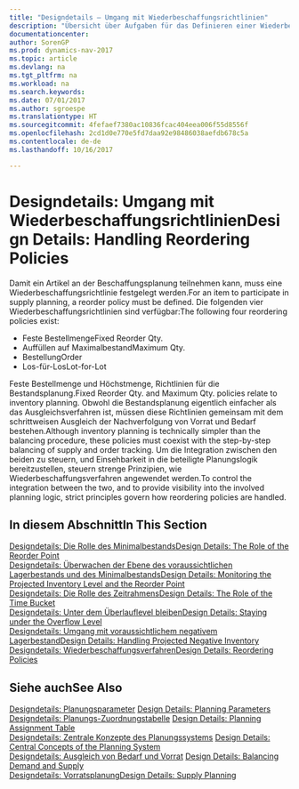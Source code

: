 ```yaml
---
title: "Designdetails – Umgang mit Wiederbeschaffungsrichtlinien"
description: "Übersicht über Aufgaben für das Definieren einer Wiederbestellungsrichtlinie in die Beschaffungsplanung."
documentationcenter: 
author: SorenGP
ms.prod: dynamics-nav-2017
ms.topic: article
ms.devlang: na
ms.tgt_pltfrm: na
ms.workload: na
ms.search.keywords: 
ms.date: 07/01/2017
ms.author: sgroespe
ms.translationtype: HT
ms.sourcegitcommit: 4fefaef7380ac10836fcac404eea006f55d8556f
ms.openlocfilehash: 2cd1d0e770e5fd7daa92e98486038aefdb678c5a
ms.contentlocale: de-de
ms.lasthandoff: 10/16/2017

---
```

# <a name="design-details-handling-reordering-policies"></a><span data-ttu-id="9ff8c-103">Designdetails: Umgang mit Wiederbeschaffungsrichtlinien</span><span class="sxs-lookup"><span data-stu-id="9ff8c-103">Design Details: Handling Reordering Policies</span></span>
<span data-ttu-id="9ff8c-104">Damit ein Artikel an der Beschaffungsplanung teilnehmen kann, muss eine Wiederbeschaffungsrichtlinie festgelegt werden.</span><span class="sxs-lookup"><span data-stu-id="9ff8c-104">For an item to participate in supply planning, a reorder policy must be defined.</span></span> <span data-ttu-id="9ff8c-105">Die folgenden vier Wiederbeschaffungsrichtlinien sind verfügbar:</span><span class="sxs-lookup"><span data-stu-id="9ff8c-105">The following four reordering policies exist:</span></span>  
  
* <span data-ttu-id="9ff8c-106">Feste Bestellmenge</span><span class="sxs-lookup"><span data-stu-id="9ff8c-106">Fixed Reorder Qty.</span></span>  
* <span data-ttu-id="9ff8c-107">Auffüllen auf Maximalbestand</span><span class="sxs-lookup"><span data-stu-id="9ff8c-107">Maximum Qty.</span></span>  
* <span data-ttu-id="9ff8c-108">Bestellung</span><span class="sxs-lookup"><span data-stu-id="9ff8c-108">Order</span></span>  
* <span data-ttu-id="9ff8c-109">Los-für-Los</span><span class="sxs-lookup"><span data-stu-id="9ff8c-109">Lot-for-Lot</span></span>  
  
<span data-ttu-id="9ff8c-110">Feste Bestellmenge und Höchstmenge, Richtlinien für die Bestandsplanung.</span><span class="sxs-lookup"><span data-stu-id="9ff8c-110">Fixed Reorder Qty. and Maximum Qty. policies relate to inventory planning.</span></span> <span data-ttu-id="9ff8c-111">Obwohl die Bestandsplanung eigentlich einfacher als das Ausgleichsverfahren ist, müssen diese Richtlinien gemeinsam mit dem schrittweisen Ausgleich der Nachverfolgung von Vorrat und Bedarf bestehen.</span><span class="sxs-lookup"><span data-stu-id="9ff8c-111">Although inventory planning is technically simpler than the balancing procedure, these policies must coexist with the step-by-step balancing of supply and order tracking.</span></span> <span data-ttu-id="9ff8c-112">Um die Integration zwischen den beiden zu steuern, und Einsehbarkeit in die beteiligte Planungslogik bereitzustellen, steuern strenge Prinzipien, wie Wiederbeschaffungsverfahren angewendet werden.</span><span class="sxs-lookup"><span data-stu-id="9ff8c-112">To control the integration between the two, and to provide visibility into the involved planning logic, strict principles govern how reordering policies are handled.</span></span>  
  
## <a name="in-this-section"></a><span data-ttu-id="9ff8c-113">In diesem Abschnitt</span><span class="sxs-lookup"><span data-stu-id="9ff8c-113">In This Section</span></span>  
[<span data-ttu-id="9ff8c-114">Designdetails: Die Rolle des Minimalbestands</span><span class="sxs-lookup"><span data-stu-id="9ff8c-114">Design Details: The Role of the Reorder Point</span></span>](design-details-the-role-of-the-reorder-point.md)  
[<span data-ttu-id="9ff8c-115">Designdetails: Überwachen der Ebene des voraussichtlichen Lagerbestands und des Minimalbestands</span><span class="sxs-lookup"><span data-stu-id="9ff8c-115">Design Details: Monitoring the Projected Inventory Level and the Reorder Point</span></span>](design-details-monitoring-the-projected-inventory-level-and-the-reorder-point.md)  
[<span data-ttu-id="9ff8c-116">Designdetails: Die Rolle des Zeitrahmens</span><span class="sxs-lookup"><span data-stu-id="9ff8c-116">Design Details: The Role of the Time Bucket</span></span>](design-details-the-role-of-the-time-bucket.md)  
[<span data-ttu-id="9ff8c-117">Designdetails: Unter dem Überlauflevel bleiben</span><span class="sxs-lookup"><span data-stu-id="9ff8c-117">Design Details: Staying under the Overflow Level</span></span>](design-details-staying-under-the-overflow-level.md)  
[<span data-ttu-id="9ff8c-118">Designdetails: Umgang mit voraussichtlichem negativem Lagerbestand</span><span class="sxs-lookup"><span data-stu-id="9ff8c-118">Design Details: Handling Projected Negative Inventory</span></span>](design-details-handling-projected-negative-inventory.md)  
[<span data-ttu-id="9ff8c-119">Designdetails: Wiederbeschaffungsverfahren</span><span class="sxs-lookup"><span data-stu-id="9ff8c-119">Design Details: Reordering Policies</span></span>](design-details-reordering-policies.md)  
  
## <a name="see-also"></a><span data-ttu-id="9ff8c-120">Siehe auch</span><span class="sxs-lookup"><span data-stu-id="9ff8c-120">See Also</span></span>  
<span data-ttu-id="9ff8c-121">[Designdetails: Planungsparameter](design-details-planning-parameters.md) </span><span class="sxs-lookup"><span data-stu-id="9ff8c-121">[Design Details: Planning Parameters](design-details-planning-parameters.md) </span></span>  
<span data-ttu-id="9ff8c-122">[Designdetails: Planungs-Zuordnungstabelle](design-details-planning-assignment-table.md) </span><span class="sxs-lookup"><span data-stu-id="9ff8c-122">[Design Details: Planning Assignment Table](design-details-planning-assignment-table.md) </span></span>  
<span data-ttu-id="9ff8c-123">[Designdetails: Zentrale Konzepte des Planungssystems](design-details-central-concepts-of-the-planning-system.md) </span><span class="sxs-lookup"><span data-stu-id="9ff8c-123">[Design Details: Central Concepts of the Planning System](design-details-central-concepts-of-the-planning-system.md) </span></span>  
<span data-ttu-id="9ff8c-124">[Designdetails: Ausgleich von Bedarf und Vorrat](design-details-balancing-demand-and-supply.md) </span><span class="sxs-lookup"><span data-stu-id="9ff8c-124">[Design Details: Balancing Demand and Supply](design-details-balancing-demand-and-supply.md) </span></span>  
[<span data-ttu-id="9ff8c-125">Designdetails: Vorratsplanung</span><span class="sxs-lookup"><span data-stu-id="9ff8c-125">Design Details: Supply Planning</span></span>](design-details-supply-planning.md)
